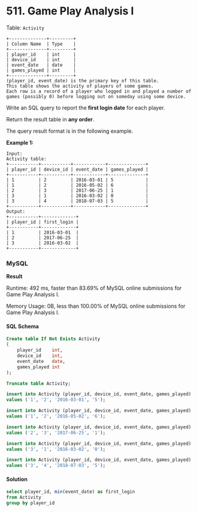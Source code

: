 # 511. Game Play Analysis I

Table: `Activity`

```
+--------------+---------+
| Column Name  | Type    |
+--------------+---------+
| player_id    | int     |
| device_id    | int     |
| event_date   | date    |
| games_played | int     |
+--------------+---------+
(player_id, event_date) is the primary key of this table.
This table shows the activity of players of some games.
Each row is a record of a player who logged in and played a number of games (possibly 0) before logging out on someday using some device.
```

Write an SQL query to report the **first login date** for each player.

Return the result table in **any order**.

The query result format is in the following example.

**Example 1:**

```
Input: 
Activity table:
+-----------+-----------+------------+--------------+
| player_id | device_id | event_date | games_played |
+-----------+-----------+------------+--------------+
| 1         | 2         | 2016-03-01 | 5            |
| 1         | 2         | 2016-05-02 | 6            |
| 2         | 3         | 2017-06-25 | 1            |
| 3         | 1         | 2016-03-02 | 0            |
| 3         | 4         | 2018-07-03 | 5            |
+-----------+-----------+------------+--------------+
Output:
+-----------+-------------+
| player_id | first_login |
+-----------+-------------+
| 1         | 2016-03-01  |
| 2         | 2017-06-25  |
| 3         | 2016-03-02  |
+-----------+-------------+
```

### MySQL <a href="#javascript" id="javascript"></a>

**Result**

Runtime: 492 ms, faster than 83.69% of MySQL online submissions for Game Play Analysis I.

Memory Usage: 0B, less than 100.00% of MySQL online submissions for Game Play Analysis I.

#### SQL Schema

```sql
Create table If Not Exists Activity
(
    player_id    int,
    device_id    int,
    event_date   date,
    games_played int
);

Truncate table Activity;

insert into Activity (player_id, device_id, event_date, games_played)
values ('1', '2', '2016-03-01', '5');

insert into Activity (player_id, device_id, event_date, games_played)
values ('1', '2', '2016-05-02', '6');

insert into Activity (player_id, device_id, event_date, games_played)
values ('2', '3', '2017-06-25', '1');

insert into Activity (player_id, device_id, event_date, games_played)
values ('3', '1', '2016-03-02', '0');

insert into Activity (player_id, device_id, event_date, games_played)
values ('3', '4', '2018-07-03', '5');
```

#### Solution <a href="#javascript" id="javascript"></a>

```sql
select player_id, min(event_date) as first_login
from Activity
group by player_id
```
